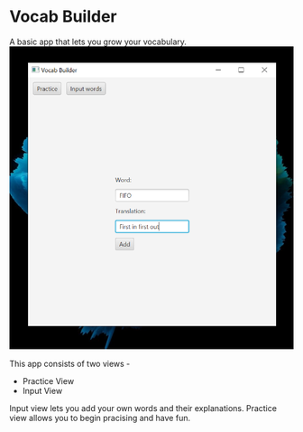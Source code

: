 # Vocab Builder

A basic app that lets you grow your vocabulary.
![inputView](inputView.png)

This app consists of two views -
  * Practice View
  * Input View

Input view lets you add your own words and their explanations. Practice view allows you to begin pracising and have fun.
